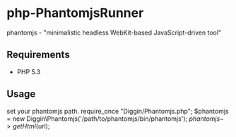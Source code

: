 php-PhantomjsRunner
===================

phantomjs - "minimalistic headless WebKit-based JavaScript-driven tool"

Requirements
------------
  - PHP 5.3

Usage
----
set your phantomjs path.
    require_once "Diggin/Phantomjs.php";
    $phantomjs = new Diggin\Phantomjs('/path/to/phantomjs/bin/phantomjs');
    $phantomjs->getHtml($url);
